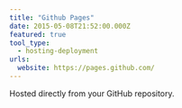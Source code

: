 ```yaml
---
title: "Github Pages"
date: 2015-05-08T21:52:00.000Z
featured: true
tool_type:
  - hosting-deployment
urls:
  website: https://pages.github.com/
---
```

Hosted directly from your GitHub repository.
